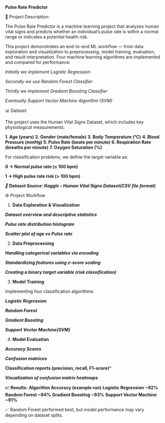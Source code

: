**Pulse Rate Predictor**

📖 Project Description: 

The Pulse Rate Predictor is a machine learning project that analyzes human vital signs and predicts whether an individual’s pulse rate is within a normal range or indicates a potential health risk.

This project demonstrates an end-to-end ML workflow — from data exploration and visualization to preprocessing, model training, evaluation, and result interpretation. Four machine learning algorithms are implemented and compared for performance:

*Initially we implement Logistic Regression*

*Secondly we use Random Forest Classifier*

*Thirdly we implement Gradient Boosting Classifier*

*Eventually Support Vector Machine Algorithm (SVM)*

📊 Dataset

The project uses the Human Vital Signs Dataset, which includes key physiological measurements:

**1. Age (years)**
**2. Gender (male/female)**
**3. Body Temperature (°C)**
**4. Blood Pressure (mmHg)**
**5. Pulse Rate (beats per minute)**
**6. Respiration Rate (breaths per minute)**
**7. Oxygen Saturation (%)**

For classification problems, we define the target variable as:

**0 → Normal pulse rate (≤ 100 bpm)**

**1 → High pulse rate risk (> 100 bpm)**

***📌 Dataset Source: Kaggle – Human Vital Signs Dataset(CSV file format)***

⚙️ Project Workflow
1. **Data Exploration & Visualization**

***Dataset overview and descriptive statistics***

***Pulse rate distribution histogram***

***Scatter plot of age vs Pulse rate***

2. **Data Preprocessing**

***Handling categorical variables via encoding***

***Standardizing features using z-score scaling***

***Creating a binary target variable (risk classification)***

3. **Model Training**

Implementing four classification algorithms:

***Logistic Regression***

***Random Forest***

***Gradient Boosting***

***Support Vector Machine(SVM)***

4. **Model Evaluation**

***Accuracy Scores***

***Confusion matrices***

**Classification reports (precision, recall, F1-score)***

***Visualization of confusion matrix heatmaps***

**📈 Results:** 
**Algorithm	Accuracy (example run)**
**Logistic Regression	~92%**
**Random Forest	~94%**
**Gradient Boosting	~93%**
**Support Vector Machine	~91%**

✅ Random Forest performed best, but model performance may vary depending on dataset splits.
